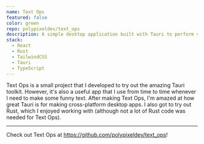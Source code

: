 ```yaml
---
name: Text Ops
featured: false
color: green
repo: polypixeldev/text_ops
description: A simple desktop application built with Tauri to perform various operations on text.
stack:
  - React
  - Rust
  - TailwindCSS
  - Tauri
  - TypeScript
---
```


Text Ops is a small project that I developed to try out the amazing Tauri toolkit. However, it's also a useful app that I use from time to time whenever I need to make some funny text. After making Text Ops, I'm amazed at how great Tauri is for making cross-platform desktop apps. I also got to try out Rust, which I enjoyed working with (although not a lot of Rust code was needed for Text Ops).

---

Check out Text Ops at https://github.com/polypixeldev/text_ops!
